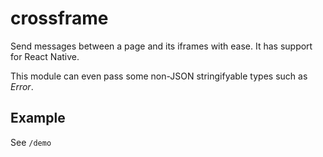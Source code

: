 # crossframe

Send messages between a page and its iframes with ease. It has support for React Native.

This module can even pass some non-JSON stringifyable types such as _Error_.

## Example

See `/demo`